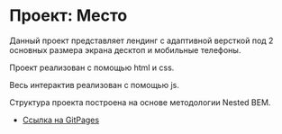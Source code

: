 # Проект: Место

Данный проект представляет лендинг с адаптивной версткой под 2 основных размера экрана десктоп и мобильные телефоны.

Проект реализован с помощью html и css.

Весь интерактив реализован с помощью js.

Структура проекта построена на основе методологии Nested BEM.

* [Ссылка на GitPages](https://evgsiddev.github.io/mesto/src/index.html)

